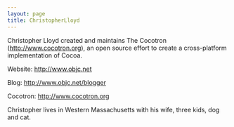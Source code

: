```yaml
---
layout: page
title: ChristopherLloyd
---
```




Christopher Lloyd created and maintains The Cocotron (http://www.cocotron.org), an open source effort to create a cross-platform implementation of Cocoa.

Website: http://www.objc.net

Blog: http://www.objc.net/blogger

Cocotron: http://www.cocotron.org

Christopher lives in Western Massachusetts with his wife, three kids, dog and cat.

